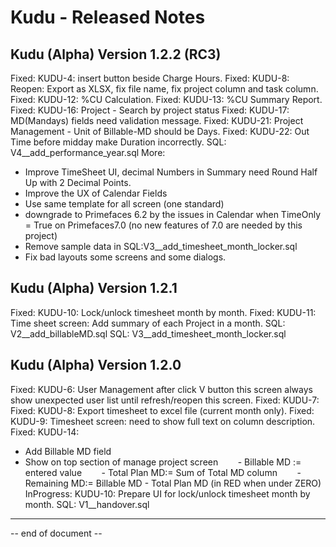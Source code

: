 # Kudu - Released Notes




## Kudu (Alpha) Version 1.2.2 (RC3)

Fixed: KUDU-4: insert button beside Charge Hours.
Fixed: KUDU-8: Reopen: Export as XLSX, fix file name, fix project column and task column.
Fixed: KUDU-12: %CU Calculation.
Fixed: KUDU-13: %CU Summary Report.
Fixed: KUDU-16: Project - Search by project status
Fixed: KUDU-17: MD(Mandays) fields need validation message.
Fixed: KUDU-21: Project Management - Unit of Billable-MD should be Days.
Fixed: KUDU-22: Out Time before midday make Duration incorrectly.
SQL: V4__add_performance_year.sql
More: 
+ Improve TimeSheet UI, decimal Numbers in Summary need Round Half Up with 2 Decimal Points.
+ Improve the UX of Calendar Fields
+ Use same template for all screen (one standard)
+ downgrade to Primefaces 6.2 by the issues in Calendar when TimeOnly = True on Primefaces7.0 (no new features of 7.0 are needed by this project)
+ Remove sample data in SQL:V3__add_timesheet_month_locker.sql
+ Fix bad layouts some screens and some dialogs.


## Kudu (Alpha) Version 1.2.1

Fixed: KUDU-10: Lock/unlock timesheet month by month.
Fixed: KUDU-11: Time sheet screen: Add summary of each Project in a month.
SQL: V2__add_billableMD.sql
SQL: V3__add_timesheet_month_locker.sql



## Kudu (Alpha) Version 1.2.0

Fixed: KUDU-6: User Management after click V button this screen always show unexpected user list until refresh/reopen this screen.
Fixed: KUDU-7: 
Fixed: KUDU-8: Export timesheet to excel file (current month only).
Fixed: KUDU-9: Timesheet screen: need to show full text on column description.
Fixed: KUDU-14:
+ Add Billable MD field
+ Show on top section of manage project screen
       - Billable MD := entered value
       - Total Plan MD:= Sum of Total MD column
       - Remaining MD:= Billable MD - Total Plan MD (in RED when under ZERO)
InProgress: KUDU-10: Prepare UI for lock/unlock timesheet month by month.
SQL: V1__handover.sql



----
-- end of document --